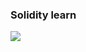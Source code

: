 ### Solidity learn

![](https://media.licdn.com/dms/image/v2/D5622AQGXmGlD-FEVjg/feedshare-shrink_2048_1536/feedshare-shrink_2048_1536/0/1727359799759?e=2147483647&v=beta&t=vB7koLKyqj6K3M5k16mYCchIxghaUlgsMejMrAlJxpY)
